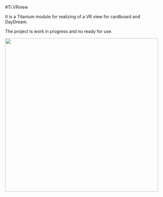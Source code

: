 #Ti.VRview

It is a Titanium module for realizing of a VR view for cardboard and DayDream.

The project is work in progress and no ready for use.

<img src="http://www.affinityvr.com/wp-content/uploads/2016/05/vr-view.jpg" width=500 />
